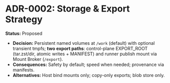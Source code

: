 # ADR-0002: Storage & Export Strategy

**Status:** Proposed

- **Decision:** Persistent named volumes at `/work` (default) with optional transient tmpfs; **two export paths**: control-plane EXPORT_ROOT (tar.zst/dir, atomic writes + MANIFEST) and runner publish mount via Mount Broker (`/export`).
- **Consequences:** Safety by default; speed when needed; provenance via manifests.
- **Alternatives:** Host bind mounts only; copy-only exports; blob store only.
